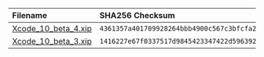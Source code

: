 | Filename | SHA256 Checksum |
| :--- | :--- |
| [Xcode_10_beta_4.xip][Xcode 10 beta 4] | `4361357a401709928264bbb4900c567c3bfcfa2941ca1ad0ae870a8bdade41fc` |
| [Xcode_10_beta_3.xip][Xcode 10 beta 3] | `1416227e67f0337517d9845423347422d5963925cc4f458dfc99257cc9a988b3` |

 [Xcode 10 beta 4]: https://download.developer.apple.com/Developer_Tools/Xcode_10_beta_4/Xcode_10_beta_4.xip
 [Xcode 10 beta 3]: https://download.developer.apple.com/Developer_Tools/Xcode_10_beta_3/Xcode_10_beta_3.xip
